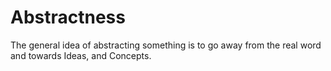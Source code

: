 # Abstractness 

The general idea of abstracting something is to go away from the real word and towards Ideas, and Concepts. 
